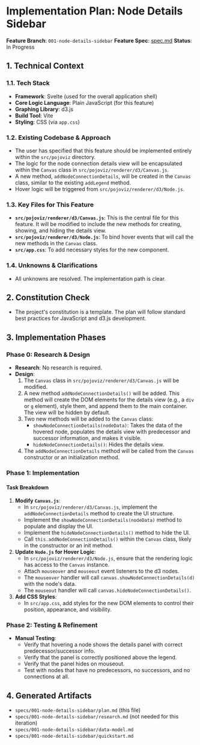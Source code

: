 # Implementation Plan: Node Details Sidebar

**Feature Branch**: `001-node-details-sidebar`
**Feature Spec**: [spec.md](./spec.md)
**Status**: In Progress

## 1. Technical Context

### 1.1. Tech Stack
- **Framework**: Svelte (used for the overall application shell)
- **Core Logic Language**: Plain JavaScript (for this feature)
- **Graphing Library**: d3.js
- **Build Tool**: Vite
- **Styling**: CSS (via `app.css`)

### 1.2. Existing Codebase & Approach
- The user has specified that this feature should be implemented entirely within the `src/pojoviz` directory.
- The logic for the node connection details view will be encapsulated within the `Canvas` class in `src/pojoviz/renderer/d3/Canvas.js`.
- A new method, `addNodeConnectionDetails`, will be created in the `Canvas` class, similar to the existing `addLegend` method.
- Hover logic will be triggered from `src/pojoviz/renderer/d3/Node.js`.

### 1.3. Key Files for This Feature
- **`src/pojoviz/renderer/d3/Canvas.js`**: This is the central file for this feature. It will be modified to include the new methods for creating, showing, and hiding the details view.
- **`src/pojoviz/renderer/d3/Node.js`**: To bind hover events that will call the new methods in the `Canvas` class.
- **`src/app.css`**: To add necessary styles for the new component.

### 1.4. Unknowns & Clarifications
- All unknowns are resolved. The implementation path is clear.

## 2. Constitution Check

- The project's constitution is a template. The plan will follow standard best practices for JavaScript and d3.js development.

## 3. Implementation Phases

### Phase 0: Research & Design

- **Research**: No research is required.
- **Design**:
    1.  The `Canvas` class in `src/pojoviz/renderer/d3/Canvas.js` will be modified.
    2.  A new method `addNodeConnectionDetails()` will be added. This method will create the DOM elements for the details view (e.g., a `div` or `g` element), style them, and append them to the main container. The view will be hidden by default.
    3.  Two new methods will be added to the `Canvas` class:
        - `showNodeConnectionDetails(nodeData)`: Takes the data of the hovered node, populates the details view with predecessor and successor information, and makes it visible.
        - `hideNodeConnectionDetails()`: Hides the details view.
    4.  The `addNodeConnectionDetails` method will be called from the `Canvas` constructor or an initialization method.

### Phase 1: Implementation

#### Task Breakdown
1.  **Modify `Canvas.js`**:
    - In `src/pojoviz/renderer/d3/Canvas.js`, implement the `addNodeConnectionDetails` method to create the UI structure.
    - Implement the `showNodeConnectionDetails(nodeData)` method to populate and display the UI.
    - Implement the `hideNodeConnectionDetails()` method to hide the UI.
    - Call `this.addNodeConnectionDetails()` within the `Canvas` class, likely in the constructor or an init method.
2.  **Update `Node.js` for Hover Logic**:
    - In `src/pojoviz/renderer/d3/Node.js`, ensure that the rendering logic has access to the `Canvas` instance.
    - Attach `mouseover` and `mouseout` event listeners to the d3 nodes.
    - The `mouseover` handler will call `canvas.showNodeConnectionDetails(d)` with the node's data.
    - The `mouseout` handler will call `canvas.hideNodeConnectionDetails()`.
3.  **Add CSS Styles**:
    - In `src/app.css`, add styles for the new DOM elements to control their position, appearance, and visibility.

### Phase 2: Testing & Refinement

- **Manual Testing**:
    - Verify that hovering a node shows the details panel with correct predecessor/successor info.
    - Verify that the panel is correctly positioned above the legend.
    - Verify that the panel hides on mouseout.
    - Test with nodes that have no predecessors, no successors, and no connections at all.

## 4. Generated Artifacts

- `specs/001-node-details-sidebar/plan.md` (this file)
- `specs/001-node-details-sidebar/research.md` (not needed for this iteration)
- `specs/001-node-details-sidebar/data-model.md`
- `specs/001-node-details-sidebar/quickstart.md`